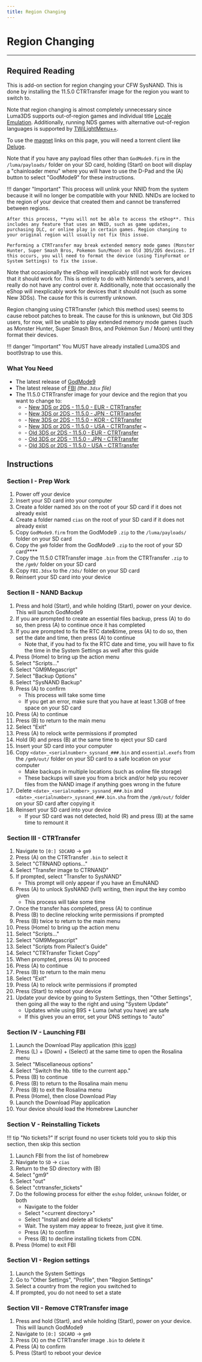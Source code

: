 ```yaml
---
title: Region Changing
---
```


# Region Changing
---

## Required Reading

This is add-on section for region changing your CFW SysNAND. This is done by installing the 11.5.0 CTRTransfer image for the region you want to switch to.

Note that region changing is almost completely unnecessary since Luma3DS supports out-of-region games and individual title [Locale Emulation](https://github.com/AuroraWright/Luma3DS/wiki/Optional-features). Additionally, running NDS games with alternative out-of-region languages is supported by [TWiLightMenu++](https://github.com/DS-Homebrew/TWiLightMenu/releases).

To use the [magnet](https://wikipedia.org/wiki/Magnet_URI_scheme) links on this page, you will need a torrent client like [Deluge](http://dev.deluge-torrent.org/wiki/Download).

Note that if you have any payload files other than `GodMode9.firm` in the `/luma/payloads/` folder on your SD card, holding (Start) on boot will display a "chainloader menu" where you will have to use the D-Pad and the (A) button to select "GodMode9" for these instructions.

!!! danger "Important"
	This process will unlink your NNID from the system because it will no longer be compatible with your NNID. NNIDs are locked to the region of your device that created them and cannot be transferred between regions.

	After this process, **you will not be able to access the eShop**. This includes any feature that uses an NNID, such as game updates, purchasing DLC, or online play in certain games. Region changing to your original region will usually not fix this issue.
	
	Performing a CTRTransfer may break extended memory mode games (Monster Hunter, Super Smash Bros, Pokemon Sun/Moon) on Old 3DS/2DS devices. If this occurs, you will need to format the device (using TinyFormat or System Settings) to fix the issue.

Note that occasionally the eShop will inexplicably still not work for devices that it should work for. This is entirely to do with Nintendo's servers, and I really do not have any control over it. Additionally, note that occasionally the eShop will inexplicably work for devices that it should not (such as some New 3DSs). The cause for this is currently unknown.

Region changing using CTRTransfer (which this method uses) seems to cause reboot patches to break. The cause for this is unknown, but Old 3DS users, for now, will be unable to play extended memory mode games (such as Monster Hunter, Super Smash Bros, and Pokémon Sun / Moon) until they format their devices.

!!! danger "Important"
	You MUST have already installed Luma3DS and boot9strap to use this.


### What You Need

* The latest release of [GodMode9](https://github.com/d0k3/GodMode9/releases/latest)
* The latest release of [FBI](https://github.com/Steveice10/FBI/releases/latest) *(the`.3dsx` file)*
* The 11.5.0 CTRTransfer image for your device and the region that you want to change to:
    +    <i class="fa fa-magnet" aria-hidden="true" title="This is a magnet link. Use a torrent client to download the file."></i> - [New 3DS or 2DS - 11.5.0 - EUR - CTRTransfer](magnet:?xt=urn:btih:465f1048f81e8e5c651ce2a4d9df48fec88d1099&dn=11.5.0-38E_ctrtransfer_n3ds.zip&tr=udp%3A%2F%2F9.rarbg.to%3A2710%2Fannounce&tr=udp%3A%2F%2Fbt.xxx-tracker.com%3A2710%2Fannounce&tr=udp%3A%2F%2Fexodus.desync.com%3A6969%2Fannounce&tr=udp%3A%2F%2Fmgtracker.org%3A6969%2Fannounce&tr=udp%3A%2F%2Fopen.demonii.si%3A1337%2Fannounce&tr=udp%3A%2F%2Fpublic.popcorn-tracker.org%3A6969%2Fannounce&tr=udp%3A%2F%2Fthetracker.org%3A80%2Fannounce&tr=udp%3A%2F%2Ftracker.coppersurfer.tk%3A6969%2Fannounce&tr=udp%3A%2F%2Ftracker.cypherpunks.ru%3A6969%2Fannounce&tr=udp%3A%2F%2Ftracker.ds.is%3A6969%2Fannounce&tr=udp%3A%2F%2Ftracker.internetwarriors.net%3A1337%2Fannounce&tr=udp%3A%2F%2Ftracker.mg64.net%3A6969%2Fannounce&tr=udp%3A%2F%2Ftracker.open-internet.nl%3A6969%2Fannounce&tr=udp%3A%2F%2Ftracker.opentrackr.org%3A1337%2Fannounce&tr=udp%3A%2F%2Ftracker.port443.xyz%3A6969%2Fannounce&tr=udp%3A%2F%2Ftracker.qt.is%3A6969%2Fannounce&tr=udp%3A%2F%2Ftracker.tiny-vps.com%3A6969%2Fannounce&tr=udp%3A%2F%2Ftracker.torrent.eu.org%3A451%2Fannounce&tr=udp%3A%2F%2Ftracker.vanitycore.co%3A6969%2Fannounce&tr=udp%3A%2F%2Ftracker-2.msm8916.com%3A6969%2Fannounce)
    +    <i class="fa fa-magnet" aria-hidden="true" title="This is a magnet link. Use a torrent client to download the file."></i> - [New 3DS or 2DS - 11.5.0 - JPN - CTRTransfer](magnet:?xt=urn:btih:70f641c9f2a4933a07fac49eb7ad19451c7c8c96&dn=11.5.0-38J_ctrtransfer_n3ds.zip&tr=udp%3A%2F%2F9.rarbg.to%3A2710%2Fannounce&tr=udp%3A%2F%2Fbt.xxx-tracker.com%3A2710%2Fannounce&tr=udp%3A%2F%2Fexodus.desync.com%3A6969%2Fannounce&tr=udp%3A%2F%2Fmgtracker.org%3A6969%2Fannounce&tr=udp%3A%2F%2Fopen.demonii.si%3A1337%2Fannounce&tr=udp%3A%2F%2Fpublic.popcorn-tracker.org%3A6969%2Fannounce&tr=udp%3A%2F%2Fthetracker.org%3A80%2Fannounce&tr=udp%3A%2F%2Ftracker.coppersurfer.tk%3A6969%2Fannounce&tr=udp%3A%2F%2Ftracker.cypherpunks.ru%3A6969%2Fannounce&tr=udp%3A%2F%2Ftracker.ds.is%3A6969%2Fannounce&tr=udp%3A%2F%2Ftracker.internetwarriors.net%3A1337%2Fannounce&tr=udp%3A%2F%2Ftracker.mg64.net%3A6969%2Fannounce&tr=udp%3A%2F%2Ftracker.open-internet.nl%3A6969%2Fannounce&tr=udp%3A%2F%2Ftracker.opentrackr.org%3A1337%2Fannounce&tr=udp%3A%2F%2Ftracker.port443.xyz%3A6969%2Fannounce&tr=udp%3A%2F%2Ftracker.qt.is%3A6969%2Fannounce&tr=udp%3A%2F%2Ftracker.tiny-vps.com%3A6969%2Fannounce&tr=udp%3A%2F%2Ftracker.torrent.eu.org%3A451%2Fannounce&tr=udp%3A%2F%2Ftracker.vanitycore.co%3A6969%2Fannounce&tr=udp%3A%2F%2Ftracker-2.msm8916.com%3A6969%2Fannounce)
    +    <i class="fa fa-magnet" aria-hidden="true" title="This is a magnet link. Use a torrent client to download the file."></i> - [New 3DS or 2DS - 11.5.0 - KOR - CTRTransfer](magnet:?xt=urn:btih:c9e4de20d30b80032a5dd6f675fecb6d748f71b1&dn=11.5.0-34K_ctrtransfer_n3ds.zip&tr=udp%3A%2F%2F9.rarbg.to%3A2710%2Fannounce&tr=udp%3A%2F%2Fbt.xxx-tracker.com%3A2710%2Fannounce&tr=udp%3A%2F%2Fexodus.desync.com%3A6969%2Fannounce&tr=udp%3A%2F%2Fmgtracker.org%3A6969%2Fannounce&tr=udp%3A%2F%2Fopen.demonii.si%3A1337%2Fannounce&tr=udp%3A%2F%2Fpublic.popcorn-tracker.org%3A6969%2Fannounce&tr=udp%3A%2F%2Fthetracker.org%3A80%2Fannounce&tr=udp%3A%2F%2Ftracker.coppersurfer.tk%3A6969%2Fannounce&tr=udp%3A%2F%2Ftracker.cypherpunks.ru%3A6969%2Fannounce&tr=udp%3A%2F%2Ftracker.ds.is%3A6969%2Fannounce&tr=udp%3A%2F%2Ftracker.internetwarriors.net%3A1337%2Fannounce&tr=udp%3A%2F%2Ftracker.mg64.net%3A6969%2Fannounce&tr=udp%3A%2F%2Ftracker.open-internet.nl%3A6969%2Fannounce&tr=udp%3A%2F%2Ftracker.opentrackr.org%3A1337%2Fannounce&tr=udp%3A%2F%2Ftracker.port443.xyz%3A6969%2Fannounce&tr=udp%3A%2F%2Ftracker.qt.is%3A6969%2Fannounce&tr=udp%3A%2F%2Ftracker.tiny-vps.com%3A6969%2Fannounce&tr=udp%3A%2F%2Ftracker.torrent.eu.org%3A451%2Fannounce&tr=udp%3A%2F%2Ftracker.vanitycore.co%3A6969%2Fannounce&tr=udp%3A%2F%2Ftracker-2.msm8916.com%3A6969%2Fannounce)
    +    <i class="fa fa-magnet" aria-hidden="true" title="This is a magnet link. Use a torrent client to download the file."></i> - [New 3DS or 2DS - 11.5.0 - USA - CTRTransfer](magnet:?xt=urn:btih:2b0a71a2523328e447938fea7b4c02ebe0b72705&dn=11.5.0-38U_ctrtransfer_n3ds.zip&tr=udp%3A%2F%2F9.rarbg.to%3A2710%2Fannounce&tr=udp%3A%2F%2Fbt.xxx-tracker.com%3A2710%2Fannounce&tr=udp%3A%2F%2Fexodus.desync.com%3A6969%2Fannounce&tr=udp%3A%2F%2Fmgtracker.org%3A6969%2Fannounce&tr=udp%3A%2F%2Fopen.demonii.si%3A1337%2Fannounce&tr=udp%3A%2F%2Fpublic.popcorn-tracker.org%3A6969%2Fannounce&tr=udp%3A%2F%2Fthetracker.org%3A80%2Fannounce&tr=udp%3A%2F%2Ftracker.coppersurfer.tk%3A6969%2Fannounce&tr=udp%3A%2F%2Ftracker.cypherpunks.ru%3A6969%2Fannounce&tr=udp%3A%2F%2Ftracker.ds.is%3A6969%2Fannounce&tr=udp%3A%2F%2Ftracker.internetwarriors.net%3A1337%2Fannounce&tr=udp%3A%2F%2Ftracker.mg64.net%3A6969%2Fannounce&tr=udp%3A%2F%2Ftracker.open-internet.nl%3A6969%2Fannounce&tr=udp%3A%2F%2Ftracker.opentrackr.org%3A1337%2Fannounce&tr=udp%3A%2F%2Ftracker.port443.xyz%3A6969%2Fannounce&tr=udp%3A%2F%2Ftracker.qt.is%3A6969%2Fannounce&tr=udp%3A%2F%2Ftracker.tiny-vps.com%3A6969%2Fannounce&tr=udp%3A%2F%2Ftracker.torrent.eu.org%3A451%2Fannounce&tr=udp%3A%2F%2Ftracker.vanitycore.co%3A6969%2Fannounce&tr=udp%3A%2F%2Ftracker-2.msm8916.com%3A6969%2Fannounce)
~
    +    <i class="fa fa-magnet" aria-hidden="true" title="This is a magnet link. Use a torrent client to download the file."></i> - [Old 3DS or 2DS - 11.5.0 - EUR - CTRTransfer](magnet:?xt=urn:btih:df0836a731778ab6ffe9a8c658400c782f0225cd&dn=11.5.0-38E_ctrtransfer_o3ds.zip&tr=udp%3A%2F%2F9.rarbg.to%3A2710%2Fannounce&tr=udp%3A%2F%2Fbt.xxx-tracker.com%3A2710%2Fannounce&tr=udp%3A%2F%2Fexodus.desync.com%3A6969%2Fannounce&tr=udp%3A%2F%2Fmgtracker.org%3A6969%2Fannounce&tr=udp%3A%2F%2Fopen.demonii.si%3A1337%2Fannounce&tr=udp%3A%2F%2Fpublic.popcorn-tracker.org%3A6969%2Fannounce&tr=udp%3A%2F%2Fthetracker.org%3A80%2Fannounce&tr=udp%3A%2F%2Ftracker.coppersurfer.tk%3A6969%2Fannounce&tr=udp%3A%2F%2Ftracker.cypherpunks.ru%3A6969%2Fannounce&tr=udp%3A%2F%2Ftracker.ds.is%3A6969%2Fannounce&tr=udp%3A%2F%2Ftracker.internetwarriors.net%3A1337%2Fannounce&tr=udp%3A%2F%2Ftracker.mg64.net%3A6969%2Fannounce&tr=udp%3A%2F%2Ftracker.open-internet.nl%3A6969%2Fannounce&tr=udp%3A%2F%2Ftracker.opentrackr.org%3A1337%2Fannounce&tr=udp%3A%2F%2Ftracker.port443.xyz%3A6969%2Fannounce&tr=udp%3A%2F%2Ftracker.qt.is%3A6969%2Fannounce&tr=udp%3A%2F%2Ftracker.tiny-vps.com%3A6969%2Fannounce&tr=udp%3A%2F%2Ftracker.torrent.eu.org%3A451%2Fannounce&tr=udp%3A%2F%2Ftracker.vanitycore.co%3A6969%2Fannounce&tr=udp%3A%2F%2Ftracker-2.msm8916.com%3A6969%2Fannounce)
    +    <i class="fa fa-magnet" aria-hidden="true" title="This is a magnet link. Use a torrent client to download the file."></i> - [Old 3DS or 2DS - 11.5.0 - JPN - CTRTransfer](magnet:?xt=urn:btih:d8913b4c0da224e8852fa2f685c41ddbce5310bc&dn=11.5.0-38J_ctrtransfer_o3ds.zip&tr=udp%3A%2F%2F9.rarbg.to%3A2710%2Fannounce&tr=udp%3A%2F%2Fbt.xxx-tracker.com%3A2710%2Fannounce&tr=udp%3A%2F%2Fexodus.desync.com%3A6969%2Fannounce&tr=udp%3A%2F%2Fmgtracker.org%3A6969%2Fannounce&tr=udp%3A%2F%2Fopen.demonii.si%3A1337%2Fannounce&tr=udp%3A%2F%2Fpublic.popcorn-tracker.org%3A6969%2Fannounce&tr=udp%3A%2F%2Fthetracker.org%3A80%2Fannounce&tr=udp%3A%2F%2Ftracker.coppersurfer.tk%3A6969%2Fannounce&tr=udp%3A%2F%2Ftracker.cypherpunks.ru%3A6969%2Fannounce&tr=udp%3A%2F%2Ftracker.ds.is%3A6969%2Fannounce&tr=udp%3A%2F%2Ftracker.internetwarriors.net%3A1337%2Fannounce&tr=udp%3A%2F%2Ftracker.mg64.net%3A6969%2Fannounce&tr=udp%3A%2F%2Ftracker.open-internet.nl%3A6969%2Fannounce&tr=udp%3A%2F%2Ftracker.opentrackr.org%3A1337%2Fannounce&tr=udp%3A%2F%2Ftracker.port443.xyz%3A6969%2Fannounce&tr=udp%3A%2F%2Ftracker.qt.is%3A6969%2Fannounce&tr=udp%3A%2F%2Ftracker.tiny-vps.com%3A6969%2Fannounce&tr=udp%3A%2F%2Ftracker.torrent.eu.org%3A451%2Fannounce&tr=udp%3A%2F%2Ftracker.vanitycore.co%3A6969%2Fannounce&tr=udp%3A%2F%2Ftracker-2.msm8916.com%3A6969%2Fannounce)
    +    <i class="fa fa-magnet" aria-hidden="true" title="This is a magnet link. Use a torrent client to download the file."></i> - [Old 3DS or 2DS - 11.5.0 - USA - CTRTransfer](magnet:?xt=urn:btih:2708089605ca47387fa64e996a699eedd18031e8&dn=11.5.0-38U_ctrtransfer_o3ds.zip&tr=udp%3A%2F%2F9.rarbg.to%3A2710%2Fannounce&tr=udp%3A%2F%2Fbt.xxx-tracker.com%3A2710%2Fannounce&tr=udp%3A%2F%2Fexodus.desync.com%3A6969%2Fannounce&tr=udp%3A%2F%2Fmgtracker.org%3A6969%2Fannounce&tr=udp%3A%2F%2Fopen.demonii.si%3A1337%2Fannounce&tr=udp%3A%2F%2Fpublic.popcorn-tracker.org%3A6969%2Fannounce&tr=udp%3A%2F%2Fthetracker.org%3A80%2Fannounce&tr=udp%3A%2F%2Ftracker.coppersurfer.tk%3A6969%2Fannounce&tr=udp%3A%2F%2Ftracker.cypherpunks.ru%3A6969%2Fannounce&tr=udp%3A%2F%2Ftracker.ds.is%3A6969%2Fannounce&tr=udp%3A%2F%2Ftracker.internetwarriors.net%3A1337%2Fannounce&tr=udp%3A%2F%2Ftracker.mg64.net%3A6969%2Fannounce&tr=udp%3A%2F%2Ftracker.open-internet.nl%3A6969%2Fannounce&tr=udp%3A%2F%2Ftracker.opentrackr.org%3A1337%2Fannounce&tr=udp%3A%2F%2Ftracker.port443.xyz%3A6969%2Fannounce&tr=udp%3A%2F%2Ftracker.qt.is%3A6969%2Fannounce&tr=udp%3A%2F%2Ftracker.tiny-vps.com%3A6969%2Fannounce&tr=udp%3A%2F%2Ftracker.torrent.eu.org%3A451%2Fannounce&tr=udp%3A%2F%2Ftracker.vanitycore.co%3A6969%2Fannounce&tr=udp%3A%2F%2Ftracker-2.msm8916.com%3A6969%2Fannounce)

## Instructions

### Section I - Prep Work

1. Power off your device
1. Insert your SD card into your computer
1. Create a folder named `3ds` on the root of your SD card if it does not already exist
1. Create a folder named `cias` on the root of your SD card if it does not already exist
1. Copy `GodMode9.firm` from the GodMode9 `.zip` to the `/luma/payloads/` folder on your SD card
1. Copy the `gm9` folder from the GodMode9 `.zip` to the root of your SD card****
1. Copy the 11.5.0 CTRTransfer image `.bin` from the CTRTransfer `.zip` to the `/gm9/` folder on your SD card
1. Copy `FBI.3dsx` to the `/3ds/` folder on your SD card
1. Reinsert your SD card into your device

### Section II - NAND Backup
1. Press and hold (Start), and while holding (Start), power on your device. This will launch GodMode9
1. If you are prompted to create an essential files backup, press (A) to do so, then press (A) to continue once it has completed
1. If you are prompted to fix the RTC date&time, press (A) to do so, then set the date and time, then press (A) to continue
    + Note that, if you had to fix the RTC date and time, you will have to fix the time in the System Settings as well after this guide
1. Press (Home) to bring up the action menu
1. Select "Scripts..."
1. Select "GM9Megascript"
1. Select "Backup Options"
1. Select "SysNAND Backup"
1. Press (A) to confirm
    + This process will take some time
    + If you get an error, make sure that you have at least 1.3GB of free space on your SD card
1. Press (A) to continue
1. Press (B) to return to the main menu
1. Select "Exit"
1. Press (A) to relock write permissions if prompted
1. Hold (R) and press (B) at the same time to eject your SD card
1. Insert your SD card into your computer
1. Copy `<date>_<serialnumber>_sysnand_###.bin` and `essential.exefs` from the `/gm9/out/` folder on your SD card to a safe location on your computer
    + Make backups in multiple locations (such as online file storage)
    + These backups will save you from a brick and/or help you recover files from the NAND image if anything goes wrong in the future
1. Delete `<date>_<serialnumber>_sysnand_###.bin` and `<date>_<serialnumber>_sysnand_###.bin.sha` from the `/gm9/out/` folder on your SD card after copying it
1. Reinsert your SD card into your device
    + If your SD card was not detected, hold (R) and press (B) at the same time to remount it
  
### Section III - CTRTransfer

1. Navigate to `[0:] SDCARD` -> `gm9`
1. Press (A) on the CTRTransfer `.bin` to select it
1. Select "CTRNAND options..."
1. Select "Transfer image to CTRNAND"
1. If prompted, select "Transfer to SysNAND"
    + This prompt will only appear if you have an EmuNAND
1. Press (A) to unlock SysNAND (lvl1) writing, then input the key combo given
    + This process will take some time
1. Once the transfer has completed, press (A) to continue
1. Press (B) to decline relocking write permissions if prompted
1. Press (B) twice to return to the main menu
1. Press (Home) to bring up the action menu
1. Select "Scripts..."
1. Select "GM9Megascript"
1. Select "Scripts from Plailect's Guide"
1. Select "CTRTransfer Ticket Copy"
1. When prompted, press (A) to proceed
1. Press (A) to continue
1. Press (B) to return to the main menu
1. Select "Exit"
1. Press (A) to relock write permissions if prompted
1. Press (Start) to reboot your device
1. Update your device by going to System Settings, then "Other Settings", then going all the way to the right and using "System Update"
    + Updates while using B9S + Luma (what you have) are safe
    + If this gives you an error, set your DNS settings to "auto"

### Section IV - Launching FBI

1. Launch the Download Play application (this [icon](/images/download-play-icon.png))
1. Press (L) + (Down) + (Select) at the same time to open the Rosalina menu
1. Select "Miscellaneous options"
1. Select "Switch the hb. title to the current app."
1. Press (B) to continue
1. Press (B) to return to the Rosalina main menu
1. Press (B) to exit the Rosalina menu
1. Press (Home), then close Download Play
1. Launch the Download Play application
1. Your device should load the Homebrew Launcher

### Section V - Reinstalling Tickets

!!! tip "No tickets?"
	If script found no user tickets told you to skip this section, then skip this section

1. Launch FBI from the list of homebrew
1. Navigate to `SD` -> `cias`
1. Return to the SD directory with (B)
1. Select "gm9"
1. Select "out"
1. Select "ctrtransfer_tickets"
1. Do the following process for either the `eshop` folder, `unknown` folder, or both
    + Navigate to the folder
    + Select "\<current directory>"
    + Select "Install and delete all tickets"
    + Wait. The system may appear to freeze, just give it time.
    + Press (A) to confirm
    + Press (B) to decline installing tickets from CDN.
1. Press (Home) to exit FBI

### Section VI - Region settings

1. Launch the System Settings
1. Go to "Other Settings", "Profile", then "Region Settings"
1. Select a country from the region you switched to
1. If prompted, you do not need to set a state

### Section VII - Remove CTRTransfer image

1. Press and hold (Start), and while holding (Start), power on your device. This will launch GodMode9
1. Navigate to `[0:] SDCARD` -> `gm9`
1. Press (X) on the CTRTransfer image `.bin` to delete it
1. Press (A) to confirm
1. Press (Start) to reboot your device
